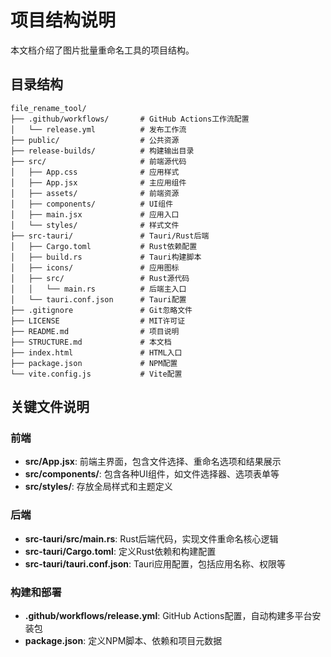 # 项目结构说明

本文档介绍了图片批量重命名工具的项目结构。

## 目录结构

```
file_rename_tool/
├── .github/workflows/       # GitHub Actions工作流配置
│   └── release.yml          # 发布工作流
├── public/                  # 公共资源
├── release-builds/          # 构建输出目录
├── src/                     # 前端源代码
│   ├── App.css              # 应用样式
│   ├── App.jsx              # 主应用组件
│   ├── assets/              # 前端资源
│   ├── components/          # UI组件
│   ├── main.jsx             # 应用入口
│   └── styles/              # 样式文件
├── src-tauri/               # Tauri/Rust后端
│   ├── Cargo.toml           # Rust依赖配置
│   ├── build.rs             # Tauri构建脚本
│   ├── icons/               # 应用图标
│   ├── src/                 # Rust源代码
│   │   └── main.rs          # 后端主入口
│   └── tauri.conf.json      # Tauri配置
├── .gitignore               # Git忽略文件
├── LICENSE                  # MIT许可证
├── README.md                # 项目说明
├── STRUCTURE.md             # 本文档
├── index.html               # HTML入口
├── package.json             # NPM配置
└── vite.config.js           # Vite配置
```

## 关键文件说明

### 前端

- **src/App.jsx**: 前端主界面，包含文件选择、重命名选项和结果展示
- **src/components/**: 包含各种UI组件，如文件选择器、选项表单等
- **src/styles/**: 存放全局样式和主题定义

### 后端

- **src-tauri/src/main.rs**: Rust后端代码，实现文件重命名核心逻辑
- **src-tauri/Cargo.toml**: 定义Rust依赖和构建配置
- **src-tauri/tauri.conf.json**: Tauri应用配置，包括应用名称、权限等

### 构建和部署

- **.github/workflows/release.yml**: GitHub Actions配置，自动构建多平台安装包
- **package.json**: 定义NPM脚本、依赖和项目元数据 